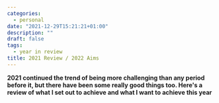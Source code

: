 ```yaml
---
categories:
  - personal
date: "2021-12-29T15:21:21+01:00"
description: ""
draft: false
tags:
  - year in review
title: 2021 Review / 2022 Aims
---
```

**2021 continued the trend of being more challenging than any period before it, but there have been some really good things too. Here's a review of what I set out to achieve and what I want to achieve this year**


